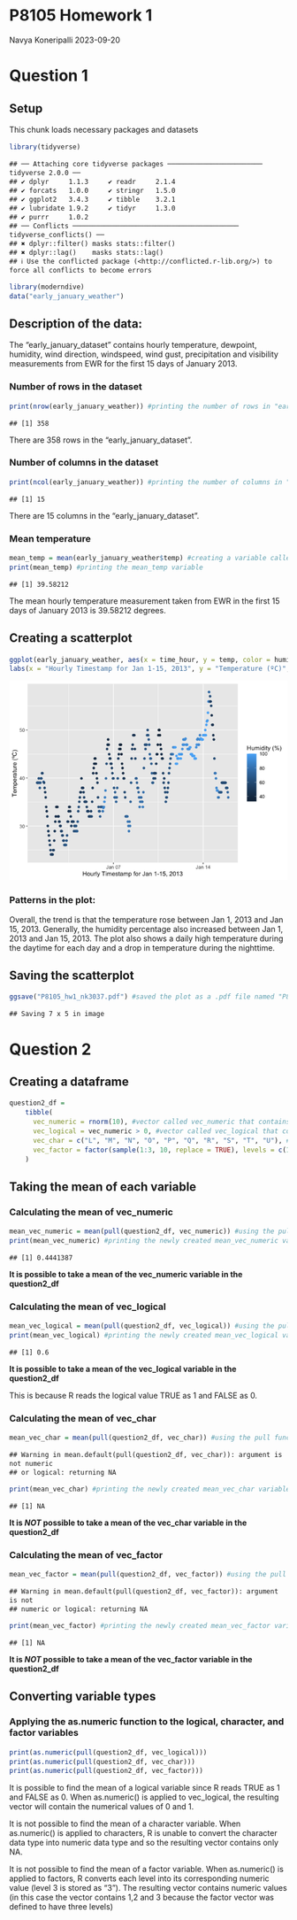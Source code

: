 P8105 Homework 1
================
Navya Koneripalli
2023-09-20

# Question 1

## Setup

This chunk loads necessary packages and datasets

``` r
library(tidyverse)
```

    ## ── Attaching core tidyverse packages ──────────────────────── tidyverse 2.0.0 ──
    ## ✔ dplyr     1.1.3     ✔ readr     2.1.4
    ## ✔ forcats   1.0.0     ✔ stringr   1.5.0
    ## ✔ ggplot2   3.4.3     ✔ tibble    3.2.1
    ## ✔ lubridate 1.9.2     ✔ tidyr     1.3.0
    ## ✔ purrr     1.0.2     
    ## ── Conflicts ────────────────────────────────────────── tidyverse_conflicts() ──
    ## ✖ dplyr::filter() masks stats::filter()
    ## ✖ dplyr::lag()    masks stats::lag()
    ## ℹ Use the conflicted package (<http://conflicted.r-lib.org/>) to force all conflicts to become errors

``` r
library(moderndive)
data("early_january_weather")
```

## Description of the data:

The “early_january_dataset” contains hourly temperature, dewpoint,
humidity, wind direction, windspeed, wind gust, precipitation and
visibility measurements from EWR for the first 15 days of January 2013.

### Number of rows in the dataset

``` r
print(nrow(early_january_weather)) #printing the number of rows in "early_january_dataset"
```

    ## [1] 358

There are 358 rows in the “early_january_dataset”.

### Number of columns in the dataset

``` r
print(ncol(early_january_weather)) #printing the number of columns in "early_january_dataset"
```

    ## [1] 15

There are 15 columns in the “early_january_dataset”.

### Mean temperature

``` r
mean_temp = mean(early_january_weather$temp) #creating a variable called mean_temp for the average of the hourly temperature variable in the early_january_dataset.
print(mean_temp) #printing the mean_temp variable
```

    ## [1] 39.58212

The mean hourly temperature measurement taken from EWR in the first 15
days of January 2013 is 39.58212 degrees.

## Creating a scatterplot

``` r
ggplot(early_january_weather, aes(x = time_hour, y = temp, color = humid)) + geom_point() + #created a scatterplot with time_hour (x-axis) vs temp (y-axis) where the scatterplot points are colored based on the "humid" variable
labs(x = "Hourly Timestamp for Jan 1-15, 2013", y = "Temperature (ºC)", color = "Humidity (%)") #Modified the scatterplot labels for ease of understanding
```

![](P8105_hw1_nk3037_files/figure-gfm/creating%20a%20scatterplot-1.png)<!-- -->

### Patterns in the plot:

Overall, the trend is that the temperature rose between Jan 1, 2013 and
Jan 15, 2013. Generally, the humidity percentage also increased between
Jan 1, 2013 and Jan 15, 2013. The plot also shows a daily high
temperature during the daytime for each day and a drop in temperature
during the nighttime.

## Saving the scatterplot

``` r
ggsave("P8105_hw1_nk3037.pdf") #saved the plot as a .pdf file named "P8105_hw1_nk3037")
```

    ## Saving 7 x 5 in image

# Question 2

## Creating a dataframe

``` r
question2_df =
    tibble(
      vec_numeric = rnorm(10), #vector called vec_numeric that contains 10 randomly generated numbers that are normally distributed
      vec_logical = vec_numeric > 0, #vector called vec_logical that contains logical values of whether the numbers in random_sample are greater than 0
      vec_char = c("L", "M", "N", "O", "P", "Q", "R", "S", "T", "U"), #vector containing 10 characters
      vec_factor = factor(sample(1:3, 10, replace = TRUE), levels = c(1, 2, 3)) #factor vector of length 10, with 3 different factor “levels”
    )
```

## Taking the mean of each variable

### Calculating the mean of vec_numeric

``` r
mean_vec_numeric = mean(pull(question2_df, vec_numeric)) #using the pull function to pull vec_numeric out of the dataframe and calculating the mean
print(mean_vec_numeric) #printing the newly created mean_vec_numeric variable
```

    ## [1] 0.4441387

**It is possible to take a mean of the vec_numeric variable in the
question2_df**

### Calculating the mean of vec_logical

``` r
mean_vec_logical = mean(pull(question2_df, vec_logical)) #using the pull function to pull vec_logical out of the dataframe and calculating the mean
print(mean_vec_logical) #printing the newly created mean_vec_logical variable
```

    ## [1] 0.6

**It is possible to take a mean of the vec_logical variable in the
question2_df**

This is because R reads the logical value TRUE as 1 and FALSE as 0.

### Calculating the mean of vec_char

``` r
mean_vec_char = mean(pull(question2_df, vec_char)) #using the pull function to pull vec_char out of the dataframe and calculating the mean
```

    ## Warning in mean.default(pull(question2_df, vec_char)): argument is not numeric
    ## or logical: returning NA

``` r
print(mean_vec_char) #printing the newly created mean_vec_char variable
```

    ## [1] NA

**It is *NOT* possible to take a mean of the vec_char variable in the
question2_df**

### Calculating the mean of vec_factor

``` r
mean_vec_factor = mean(pull(question2_df, vec_factor)) #using the pull function to pull vec_factor out of the dataframe and calculating the mean
```

    ## Warning in mean.default(pull(question2_df, vec_factor)): argument is not
    ## numeric or logical: returning NA

``` r
print(mean_vec_factor) #printing the newly created mean_vec_factor variable
```

    ## [1] NA

**It is *NOT* possible to take a mean of the vec_factor variable in the
question2_df**

## Converting variable types

### Applying the as.numeric function to the logical, character, and factor variables

``` r
print(as.numeric(pull(question2_df, vec_logical)))
print(as.numeric(pull(question2_df, vec_char)))
print(as.numeric(pull(question2_df, vec_factor)))
```

It is possible to find the mean of a logical variable since R reads TRUE
as 1 and FALSE as 0. When as.numeric() is applied to vec_logical, the
resulting vector will contain the numerical values of 0 and 1.

It is not possible to find the mean of a character variable. When
as.numeric() is applied to characters, R is unable to convert the
character data type into numeric data type and so the resulting vector
contains only NA.

It is not possible to find the mean of a factor variable. When
as.numeric() is applied to factors, R converts each level into its
corresponding numeric value (level 3 is stored as “3”). The resulting
vector contains numeric values (in this case the vector contains 1,2 and
3 because the factor vector was defined to have three levels)
